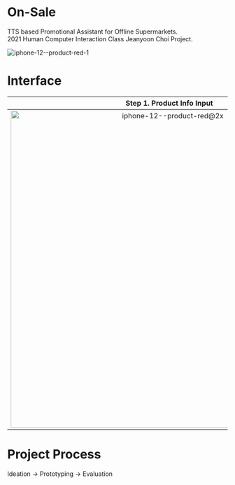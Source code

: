 # On-Sale
TTS based Promotional Assistant for Offline Supermarkets.<br />
2021 Human Computer Interaction Class Jeanyoon Choi Project.

![iphone-12--product-red-1](https://user-images.githubusercontent.com/57379903/121844953-b6d49f00-cd1f-11eb-8d00-294e02a56678.png)

# Interface

Step 1. Product Info Input |  Step 2. Sentence Selection | Step 3. Audio Settings Adjustement | Product Play Screen
:-------------------------:|:-------------------------:|:----------------:|:------:
<img width="725" alt="iphone-12--product-red@2x" src="https://user-images.githubusercontent.com/57379903/121845046-d79cf480-cd1f-11eb-8117-f4d8e4c21066.png"> | <img width="725" alt="iphone-12--product-red@2x-2" src="https://user-images.githubusercontent.com/57379903/121845043-d66bc780-cd1f-11eb-8bc2-5a9b15439c02.png"> | <img width="725" alt="iphone-12--product-red@2x-3" src="https://user-images.githubusercontent.com/57379903/121845044-d7045e00-cd1f-11eb-9882-9563b63c1b7d.png"> | <img width="725" alt="iphone-12--product-red@2x-4" src="https://user-images.githubusercontent.com/57379903/121845045-d7045e00-cd1f-11eb-9416-464575cdddfc.png">

# Project Process

Ideation -> Prototyping -> Evaluation
